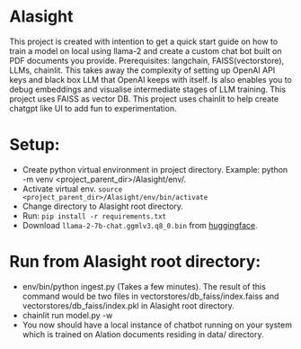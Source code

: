 # Alasight
This project is created with intention to get a quick start guide on how to train a model on local using llama-2 and create a custom chat bot built on PDF documents you provide.
Prerequisites: langchain, FAISS(vectorstore), LLMs, chainlit.
This takes away the complexity of setting up OpenAI API keys and black box LLM that OpenAI keeps with itself.
Is also enables you to debug embeddings and visualise intermediate stages of LLM training.
This project uses FAISS as vector DB.
This project uses chainlit to help create chatgpt like UI to add fun to experimentation.

# Setup:
- Create python virtual environment in project directory. Example: python -m venv <project_parent_dir>/Alasight/env/.
- Activate virtual env. `source <project_parent_dir>/Alasight/env/bin/activate`
- Change directory to Alasight root directory.
- Run: `pip install -r requirements.txt`
- Download `llama-2-7b-chat.ggmlv3.q8_0.bin` from [huggingface](https://huggingface.co/TheBloke/Llama-2-7B-Chat-GGML/tree/main).

# Run from Alasight root directory:
- env/bin/python ingest.py (Takes a few minutes). The result of this command would be two files in vectorstores/db_faiss/index.faiss and vectorstores/db_faiss/index.pkl in Alasight root directory.
- chainlit run model.py -w
- You now should have a local instance of chatbot running on your system which is trained on Alation documents residing in data/ directory.
